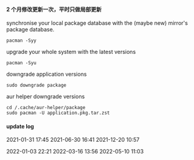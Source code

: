 #### 2 个月修改更新一次，平时只做局部更新

synchronise your local package database with the (maybe new) mirror's package database.

```
pacman -Syy
```

upgrade your whole system with the latest versions

```
pacman -Syu
```

downgrade application versions

```
sudo downgrade package
```

aur helper downgrade versions

```
cd /.cache/aur-helper/package
sudo pacman -U application.pkg.tar.zst
```

#### update log

2021-01-31 17:45
2021-06-30 16:41
2021-12-20 10:57

2022-01-03 22:21
2022-03-16 13:56
2022-05-10 11:03
